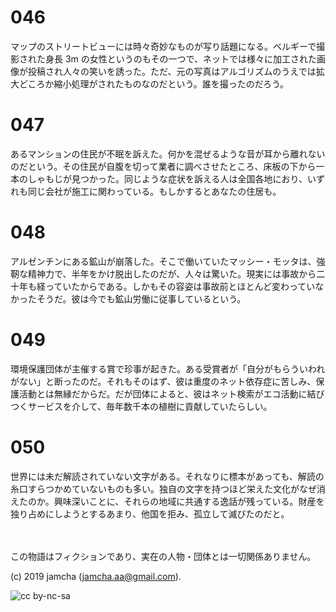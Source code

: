 

# 046

マップのストリートビューには時々奇妙なものが写り話題になる。ベルギーで撮影された身長 3m の女性というのもその一つで、ネットでは様々に加工された画像が投稿され人々の笑いを誘った。ただ、元の写真はアルゴリズムのうえでは拡大どころか縮小処理がされたものなのだという。誰を撮ったのだろう。  


# 047

あるマンションの住民が不眠を訴えた。何かを混ぜるような音が耳から離れないのだという。その住民が自腹を切って業者に調べさせたところ、床板の下から一本のしゃもじが見つかった。同じような症状を訴える人は全国各地におり、いずれも同じ会社が施工に関わっている。もしかするとあなたの住居も。  


# 048

アルゼンチンにある鉱山が崩落した。そこで働いていたマッシー・モッタは、強靭な精神力で、半年をかけ脱出したのだが、人々は驚いた。現実には事故から二十年も経っていたからである。しかもその容姿は事故前とほとんど変わっていなかったそうだ。彼は今でも鉱山労働に従事しているという。  


# 049

環境保護団体が主催する賞で珍事が起きた。ある受賞者が「自分がもらういわれがない」と断ったのだ。それもそのはず、彼は重度のネット依存症に苦しみ、保護活動とは無縁だからだ。だが団体によると、彼はネット検索がエコ活動に結びつくサービスを介して、毎年数千本の植樹に貢献していたらしい。  


# 050

世界には未だ解読されていない文字がある。それなりに標本があっても、解読の糸口すらつかめていないものも多い。独自の文字を持つほど栄えた文化がなぜ消えたのか。興味深いことに、それらの地域に共通する逸話が残っている。財産を独り占めにしようとするあまり、他国を拒み、孤立して滅びたのだと。  

<br>  
<br>  
この物語はフィクションであり、実在の人物・団体とは一切関係ありません。  

(c) 2019 jamcha (jamcha.aa@gmail.com).  

![cc by-nc-sa](https://i.creativecommons.org/l/by-nc-sa/4.0/88x31.png)  

